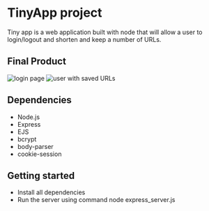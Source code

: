 # TinyApp project

Tiny app is a web application built with node that will allow a user to login/logout and shorten and keep a number of URLs.

## Final Product

![login page](#)
![user with saved URLs](#)

## Dependencies

- Node.js
- Express
- EJS
- bcrypt
- body-parser
- cookie-session

## Getting started

- Install all dependencies
- Run the server using command node express_server.js